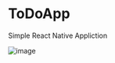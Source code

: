 # ToDoApp
Simple React Native Appliction 

![image](https://user-images.githubusercontent.com/76958979/136294007-e0952f45-0789-4189-936d-c52d0315e086.png)

